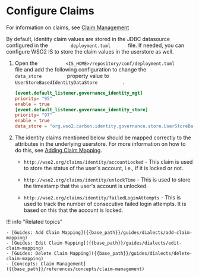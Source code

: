 # Configure Claims

For information on claims, see [Claim Management]({{base_path}}/references/concepts/claim-management)

By default, identity claim values are stored in the JDBC datasource
configured in the `         deployment.toml       ` file. If needed, you
can configure WSO2 IS to store the claim values in the userstore as
well.

1.  Open the
    `           <IS_HOME>/repository/conf/deployment.toml         `
    file and add the following configuration to change the
    `           data_store          ` property value to
    `           UserStoreBasedIdentityDataStore          ` .

    ``` toml
    [event.default_listener.governance_identity_mgt]
    priority= "95"
    enable = true
    [event.default_listener.governance_identity_store]
    priority= "97"
    enable = true
    data_store = "org.wso2.carbon.identity.governance.store.UserStoreBasedIdentityDataStore"
    ```

2.  The identity claims mentioned below should be mapped correctly to
    the attributes in the underlying userstore. For more information on
    how to do this, see [Adding Claim Mapping]({{base_path}}/guides/dialects/add-claim-mapping).

    -   `http://wso2.org/claims/identity/accountLocked` - This claim is
        used to store the status of the user's account, i.e., if it is
        locked or not.

    -   `http://wso2.org/claims/identity/unlockTime` - This is used to
        store the timestamp that the user's account is unlocked.

    -   `http://wso2.org/claims/identity/failedLoginAttempts` - This is
        used to track the number of consecutive failed login attempts.
        It is based on this that the account is locked.

        
!!! info "Related topics"

    - [Guides: Add Claim Mapping]({{base_path}}/guides/dialects/add-claim-mapping)
    - [Guides: Edit Claim Mapping]({{base_path}}/guides/dialects/edit-claim-mapping)
    - [Guides: Delete Claim Mapping]({{base_path}}/guides/dialects/delete-claim-mapping)
    - [Concepts: Claim Management]({{base_path}}/references/concepts/claim-management)

  
